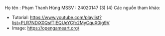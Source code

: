 Họ tên : Phạm Thanh Hùng
MSSV : 24020147
(3)
(4)
Các nguồn tham khảo:
- Tutorial: https://www.youtube.com/playlist?list=PLR7NDiX0QsfTIEQUeYCfc2MyCquX0ig9V
- Image: https://opengameart.org/
